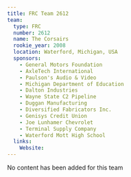 ```yaml
---
title: FRC Team 2612
team:
  type: FRC
  number: 2612
  name: The Corsairs
  rookie_year: 2008
  location: Waterford, Michigan, USA
  sponsors:
    - General Motors Foundation
    - AxleTech International
    - Paulson's Audio & Video
    - Michigan Department of Education
    - Dalton Industries
    - Wayne State C2 Pipeline
    - Duggan Manufacturing
    - Diversified Fabricators Inc.
    - Genisys Credit Union
    - Joe Lunhamer Chevrolet
    - Terminal Supply Company
    - Waterford Mott High School
  links:
    Website: 
---
```

No content has been added for this team